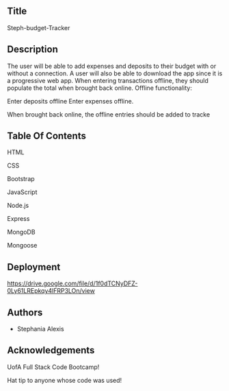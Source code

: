 ##  Title

Steph-budget-Tracker
## Description

The user will be able to add expenses and deposits to their budget with or without a connection. A user will also be able to download the app since it is a progressive web app. When entering transactions offline, they should populate the total when brought back online. Offline functionality:

Enter deposits offline Enter expenses offline.

When brought back online, the offline entries should be added to tracke
## Table Of Contents

HTML

CSS

Bootstrap

JavaScript

Node.js

Express

MongoDB

Mongoose

## Deployment

https://drive.google.com/file/d/1f0dTCNyDFZ-0Ly61LREpkqy4lFRP3LOn/view

## Authors

- Stephania Alexis


## Acknowledgements

UofA Full Stack Code Bootcamp!

Hat tip to anyone whose code was used!
